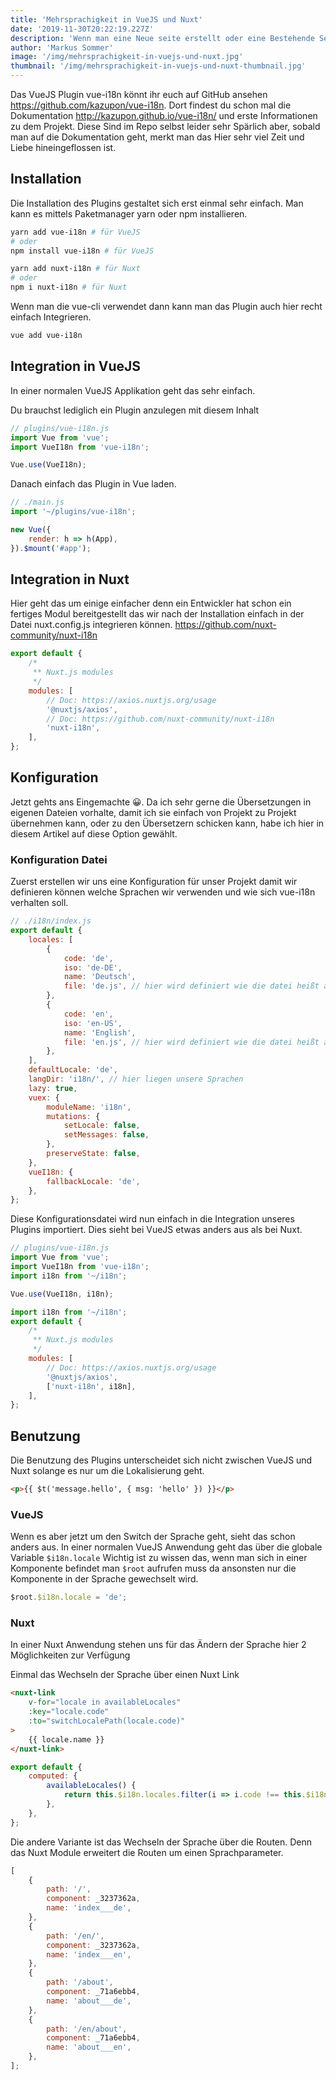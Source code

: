 ```yaml
---
title: 'Mehrsprachigkeit in VueJS und Nuxt'
date: '2019-11-30T20:22:19.227Z'
description: 'Wenn man eine Neue seite erstellt oder eine Bestehende Seite Neu aufbaut stellt man sich zu beginn der Arbeit meist die Frage: „Ist die Zielgruppe meiner Webseite National oder International“. Wenn die Anwort „International“ lautet oder du von beginn an Flexibel bleiben Willst dann habe ich hier genau den Richtigen Artikel für dich. Denn das Projekt vue-i18n von Kazuya Kawaguchi hat hat mitlerweile über 120 Contributors und wird stetig weiter Entwickelt.'
author: 'Markus Sommer'
image: '/img/mehrsprachigkeit-in-vuejs-und-nuxt.jpg'
thumbnail: '/img/mehrsprachigkeit-in-vuejs-und-nuxt-thumbnail.jpg'
---
```


Das VueJS Plugin vue-i18n könnt ihr euch auf GitHub ansehen https://github.com/kazupon/vue-i18n.
Dort findest du schon mal die Dokumentation http://kazupon.github.io/vue-i18n/ und erste Informationen zu dem Projekt. Diese Sind im Repo selbst leider sehr Spärlich aber, sobald man auf die Dokumentation geht, merkt man das Hier sehr viel Zeit und Liebe hineingeflossen ist.

## Installation

Die Installation des Plugins gestaltet sich erst einmal sehr einfach. Man kann es mittels Paketmanager yarn oder npm installieren.

```bash
yarn add vue-i18n # für VueJS
# oder
npm install vue-i18n # für VueJS

yarn add nuxt-i18n # für Nuxt
# oder
npm i nuxt-i18n # für Nuxt
```

Wenn man die vue-cli verwendet dann kann man das Plugin auch hier recht einfach Integrieren.

```bash
vue add vue-i18n
```

## Integration in VueJS

In einer normalen VueJS Applikation geht das sehr einfach.

Du brauchst lediglich ein Plugin anzulegen mit diesem Inhalt

```js
// plugins/vue-i18n.js
import Vue from 'vue';
import VueI18n from 'vue-i18n';

Vue.use(VueI18n);
```

Danach einfach das Plugin in Vue laden.

```js
// ./main.js
import '~/plugins/vue-i18n';

new Vue({
    render: h => h(App),
}).$mount('#app');
```

## Integration in Nuxt

Hier geht das um einige einfacher denn ein Entwickler hat schon ein fertiges Modul bereitgestellt das wir nach der Installation einfach in der Datei nuxt.config.js integrieren können. https://github.com/nuxt-community/nuxt-i18n

```js
export default {
    /*
     ** Nuxt.js modules
     */
    modules: [
        // Doc: https://axios.nuxtjs.org/usage
        '@nuxtjs/axios',
        // Doc: https://github.com/nuxt-community/nuxt-i18n
        'nuxt-i18n',
    ],
};
```

## Konfiguration

Jetzt gehts ans Eingemachte 😀. Da ich sehr gerne die Übersetzungen in eigenen Dateien vorhalte, damit ich sie einfach von Projekt zu Projekt übernehmen kann, oder zu den Übersetzern schicken kann, habe ich hier in diesem Artikel auf diese Option gewählt.

### Konfiguration Datei

Zuerst erstellen wir uns eine Konfiguration für unser Projekt damit wir definieren können welche Sprachen wir verwenden und wie sich vue-i18n verhalten soll.

```js
// ./i18n/index.js
export default {
    locales: [
        {
            code: 'de',
            iso: 'de-DE',
            name: 'Deutsch',
            file: 'de.js', // hier wird definiert wie die datei heißt aus der er die sprache importieren soll
        },
        {
            code: 'en',
            iso: 'en-US',
            name: 'English',
            file: 'en.js', // hier wird definiert wie die datei heißt aus der er die sprache importieren soll
        },
    ],
    defaultLocale: 'de',
    langDir: 'i18n/', // hier liegen unsere Sprachen
    lazy: true,
    vuex: {
        moduleName: 'i18n',
        mutations: {
            setLocale: false,
            setMessages: false,
        },
        preserveState: false,
    },
    vueI18n: {
        fallbackLocale: 'de',
    },
};
```

Diese Konfigurationsdatei wird nun einfach in die Integration unseres Plugins importiert. Dies sieht bei VueJS etwas anders aus als bei Nuxt.

```js
// plugins/vue-i18n.js
import Vue from 'vue';
import VueI18n from 'vue-i18n';
import i18n from '~/i18n';

Vue.use(VueI18n, i18n);
```

```js
import i18n from '~/i18n';
export default {
    /*
     ** Nuxt.js modules
     */
    modules: [
        // Doc: https://axios.nuxtjs.org/usage
        '@nuxtjs/axios',
        ['nuxt-i18n', i18n],
    ],
};
```

## Benutzung

Die Benutzung des Plugins unterscheidet sich nicht zwischen VueJS und Nuxt solange es nur um die Lokalisierung geht.

```html
<p>{{ $t('message.hello', { msg: 'hello' }) }}</p>
```

### VueJS

Wenn es aber jetzt um den Switch der Sprache geht, sieht das schon anders aus. In einer normalen VueJS Anwendung geht das über die globale Variable `$i18n.locale`
Wichtig ist zu wissen das, wenn man sich in einer Komponente befindet man `$root` aufrufen muss da ansonsten nur die Komponente in der Sprache gewechselt wird.

```js
$root.$i18n.locale = 'de';
```

### Nuxt

In einer Nuxt Anwendung stehen uns für das Ändern der Sprache hier 2 Möglichkeiten zur Verfügung

Einmal das Wechseln der Sprache über einen Nuxt Link

```html
<nuxt-link
    v-for="locale in availableLocales"
    :key="locale.code"
    :to="switchLocalePath(locale.code)"
>
    {{ locale.name }}
</nuxt-link>
```

```js
export default {
    computed: {
        availableLocales() {
            return this.$i18n.locales.filter(i => i.code !== this.$i18n.locale);
        },
    },
};
```

Die andere Variante ist das Wechseln der Sprache über die Routen. Denn das Nuxt Module erweitert die Routen um einen Sprachparameter.

```js
[
    {
        path: '/',
        component: _3237362a,
        name: 'index___de',
    },
    {
        path: '/en/',
        component: _3237362a,
        name: 'index___en',
    },
    {
        path: '/about',
        component: _71a6ebb4,
        name: 'about___de',
    },
    {
        path: '/en/about',
        component: _71a6ebb4,
        name: 'about___en',
    },
];
```
